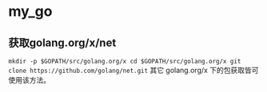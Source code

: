 # my_go
## 获取golang.org/x/net
`
mkdir -p $GOPATH/src/golang.org/x
cd $GOPATH/src/golang.org/x
git clone https://github.com/golang/net.git
`
其它 golang.org/x 下的包获取皆可使用该方法。